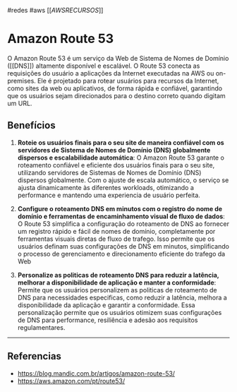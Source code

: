 #redes #aws
[[_AWSRECURSOS_]] 
# Amazon Route 53

O Amazon Route 53 é um serviço da Web de Sistema de Nomes de Domínio ([[DNS]]) altamente 
disponível e escalável. O Route 53 conecta as requisições do usuário a aplicações da Internet executadas na AWS ou on-premises.
Ele é projetado para rotear usuários para recursos da Internet, como sites da web ou aplicativos, de forma rápida e confiável, garantindo que os usuários sejam direcionados para o destino correto quando digitam um URL.


## Benefícios
1. **Roteie os usuários finais para o seu site de maneira confiável com os servidores de Sistema de Nomes de Domínio (DNS) globalmente dispersos e escalabilidade automática**: O Amazon Route 53 garante o roteamento confiável e eficiente dos usuários finais para o seu site, utilizando servidores de Sistemas de Nomes de Domínio (DNS) dispersos globalmente. Com o ajuste de escala automático, o serviço se ajusta dinamicamente às diferentes workloads, otimizando a performance e mantendo uma experiencia de usuário perfeita.

2. **Configure o roteamento DNS em minutos com o registro do nome de domínio e ferramentas de encaminhamento visual de fluxo de dados**: O Route 53 simplifica a configuração do roteamento de DNS ao fornecer um registro rápido e fácil de nomes de domínio, completamente por ferramentas visuais diretas de fluxo de trafego. Isso permite que os usuários definam suas configurações de DNS em minutos, simplificando o processo de gerenciamento e direcionamento eficiente do trafego da Web

3. **Personalize as politicas de roteamento DNS para reduzir a latência, melhorar a disponibilidade de aplicação e manter a conformidade**: Permite que os usuários personalizem as politicas de roteamento de DNS para necessidades especificas, como reduzir a latência, melhora a disponibilidade da aplicação e garantir a conformidade. Essa personalização permite que os usuários otimizem suas configurações de DNS para performance, resiliência e adesão aos requisitos regulamentares. 



---
## Referencias 
- https://blog.mandic.com.br/artigos/amazon-route-53/
- https://aws.amazon.com/pt/route53/
